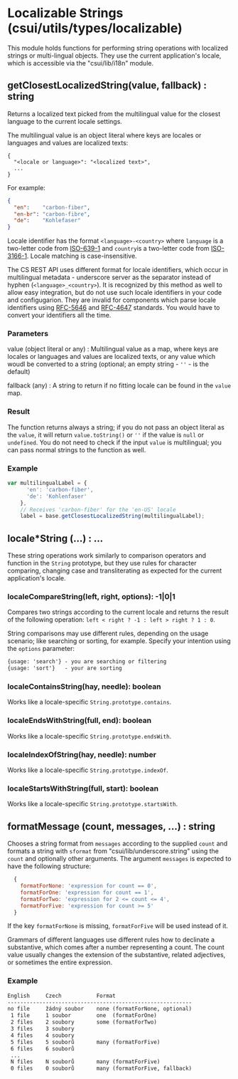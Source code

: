 # Localizable Strings (csui/utils/types/localizable)

This module holds functions for performing string operations with localized strings or multi-lingual objects. They use the current application's locale, which is accessible via the "csui/lib/i18n" module.

## getClosestLocalizedString(value, fallback) : string

Returns a localized text picked from the multilingual value for the closest
language to the current locale settings.

The multilingual value is an object literal where keys are locales or
languages and values are localized texts:

```text
{
  "<locale or language>": "<localized text>",
  ...
}
```

For example:

```json
{
  "en":    "carbon-fiber",
  "en-br": "carbon-fibre",
  "de":    "Kohlefaser"
}
```

Locale identifier has the format `<language>-<country>` where `language` is
a two-letter code from [ISO-639-1](https://en.wikipedia.org/wiki/List_of_ISO_639-1_codes)
and `country`is a two-letter code from [ISO-3166-1](https://en.wikipedia.org/wiki/ISO_3166-1).
Locale matching is case-insensitive.

The CS REST API uses different format for locale identifiers, which occur
in multilingual metadata - underscore server as the separator instead of
hyphen (`<language>_<country>`).  It is recognized by this method as well
to allow easy integration, but do not use such locale identifiers in your
code and configugarion.  They are invalid for components which parse locale
identifiers using [RFC-5646](https://tools.ietf.org/html/rfc5646)
and [RFC-4647](https://tools.ietf.org/html/rfc4647) standards.  You would
have to convert your identifiers all the time.

### Parameters

value (object literal or any)
: Multilingual value as a map, where keys are locales or languages and values
  are localized texts, or any value which woudl be converted to a string
  (optional; an empty string - `''` - is the default)

fallback (any)
: A string to return if no fitting locale can be found in the `value` map.

### Result

The function returns always a string; if you do not pass an object literal
as the `value`, it will return `value.toString()` or `''` if the value
is `null` or `undefined`.  You do not need to check if the input `value`
is multilingual; you can pass normal strings to the function as well.

### Example

```javascript
var multilingualLabel = {
      'en': 'carbon-fiber',
      'de': 'Kohlenfaser'
    },
    // Receives 'carbon-fiber' for the 'en-US' locale
    label = base.getClosestLocalizedString(multilingualLabel);
```

## locale*String (...) : ...

These string operations work similarly to comparison operators and function in the `String` prototype, but they use rules for character comparing, changing case and transliterating as expected for the current application's locale.

### localeCompareString(left, right, options): -1|0|1

Compares two strings according to the current locale and returns the result of the following operation: `left < right ? -1 : left > right ? 1 : 0`.

String comparisons may use different rules, depending on the usage scenario; like searching or sorting, for example. Specify your intention using the `options` parameter:

```txt
{usage: 'search'} - you are searching or filtering
{usage: 'sort'}   - your are sorting
```

### localeContainsString(hay, needle): boolean

Works like a locale-specific `String.prototype.contains`.

### localeEndsWithString(full, end): boolean

Works like a locale-specific `String.prototype.endsWith`.

### localeIndexOfString(hay, needle): number

Works like a locale-specific `String.prototype.indexOf`.

### localeStartsWithString(full, start): boolean

Works like a locale-specific `String.prototype.startsWith`.

## formatMessage (count, messages, ...) : string

Chooses a string format from `messages` according to the supplied `count` and formats a string with `sformat` from "csui/lib/underscore.string" using the `count` and optionally other arguments. The argument `messages` is expected to have the following structure:

```javascript
  {
    formatForNone: 'expression for count == 0',
    formatForOne: 'expression for count == 1',
    formatForTwo: 'expression for 2 <= count <= 4',
    formatForFive: 'expression for count >= 5'
  }
```

If the key `formatForNone` is missing, `formatForFive` will be used instead of it.

Grammars of different languages use different rules how to declinate a substantive, which comes after a number representing a count. The count value usually changes the extension of the substantive, related adjectives, or sometimes the entire expression.

### Example

```txt
English     Czech           Format
----------------------------------------------------------
no file     žádný soubor    none (formatForNone, optional)
 1 file     1 soubor        one  (formatForOne)
 2 files    2 soubory       some (formatForTwo)
 3 files    3 soubory
 4 files    4 soubory
 5 files    5 souborů       many (formatForFive)
 6 files    6 souborů
 ...
 N files    N souborů       many (formatForFive)
 0 files    0 souborů       many (formatForFive, fallback)
```